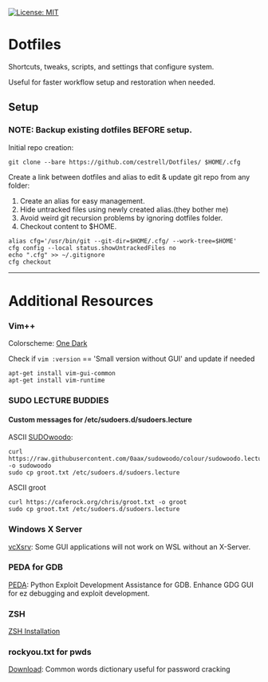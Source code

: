 [![License: MIT](https://img.shields.io/badge/License-MIT-green.svg)](https://opensource.org/licenses/MIT)

# Dotfiles
Shortcuts, tweaks, scripts, and settings that configure system.

Useful for faster workflow setup and restoration when needed.

## Setup

### NOTE: Backup existing dotfiles BEFORE setup.

Initial repo creation:
```
git clone --bare https://github.com/cestrell/Dotfiles/ $HOME/.cfg
```

Create a link between dotfiles and alias to edit & update git repo from any folder:
1. Create an alias for easy management.
2. Hide untracked files using newly created alias.(they bother me)
3. Avoid weird git recursion problems by ignoring dotfiles folder.
4. Checkout content to $HOME.

```
alias cfg='/usr/bin/git --git-dir=$HOME/.cfg/ --work-tree=$HOME'
cfg config --local status.showUntrackedFiles no
echo ".cfg" >> ~/.gitignore
cfg checkout
```
---
# Additional Resources

### Vim++
Colorscheme: [One Dark](https://github.com/joshdick/onedark.vim)

Check if `vim :version` == 'Small version without GUI' and update if needed
```
apt-get install vim-gui-common
apt-get install vim-runtime
```

### SUDO LECTURE BUDDIES
#### Custom messages for /etc/sudoers.d/sudoers.lecture

ASCII [SUDOwoodo](https://github.com/0aax/sudowoodo):
```
curl https://raw.githubusercontent.com/0aax/sudowoodo/colour/sudowoodo.lecture -o sudowoodo
sudo cp groot.txt /etc/sudoers.d/sudoers.lecture
```
ASCII groot
```
curl https://caferock.org/chris/groot.txt -o groot
sudo cp groot.txt /etc/sudoers.d/sudoers.lecture
```

### Windows X Server
[vcXsrv](https://sourceforge.net/projects/vcxsrv/): Some GUI applications will not work on WSL without an X-Server.

### PEDA for GDB
[PEDA](https://github.com/longld/peda): Python Exploit Development Assistance for GDB. Enhance GDG GUI for ez debugging and exploit development.

### ZSH
[ZSH Installation](https://github.com/ohmyzsh/ohmyzsh#basic-installation)

### rockyou.txt for pwds
[Download](https://github.com/brannondorsey/naive-hashcat/releases/download/data/rockyou.txt): Common words dictionary useful for password cracking

